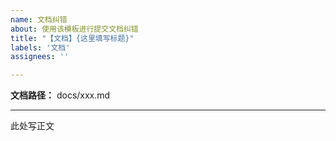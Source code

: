 ```yaml
---
name: 文档纠错
about: 使用该模板进行提交文档纠错
title: "【文档】{这里填写标题}"
labels: '文档'
assignees: ''

---
```


**文档路径：** docs/xxx.md

---

此处写正文
